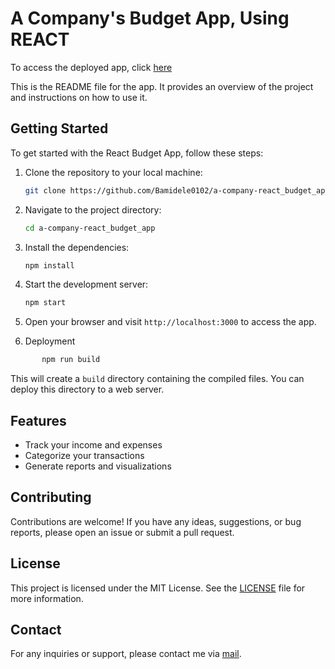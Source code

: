 # A Company's Budget App, Using REACT

To access the deployed app, click [here](http://Bamidele0102.github.io/a-company-react_budget_app)

This is the README file for the app. It provides an overview of the project and instructions on how to use it.

## Getting Started

To get started with the React Budget App, follow these steps:

1. Clone the repository to your local machine:

    ```bash
    git clone https://github.com/Bamidele0102/a-company-react_budget_app.git
    ```

2. Navigate to the project directory:

    ```bash
    cd a-company-react_budget_app
    ```

3. Install the dependencies:

    ```bash
    npm install
    ```

4. Start the development server:

    ```bash
    npm start
    ```

5. Open your browser and visit `http://localhost:3000` to access the app.

6. Deployment

 ```bash
        npm run build
```

This will create a `build` directory containing the compiled files. You can deploy this directory to a web server.

## Features

- Track your income and expenses
- Categorize your transactions
- Generate reports and visualizations

## Contributing

Contributions are welcome! If you have any ideas, suggestions, or bug reports, please open an issue or submit a pull request.

## License

This project is licensed under the MIT License. See the [LICENSE](./LICENSE) file for more information.

## Contact

For any inquiries or support, please contact me via [mail](mailto:idowu.olayiwola.bamidele@gmail.com).
